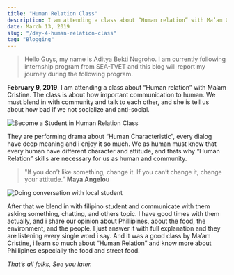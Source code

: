 ```yaml
---
title: "Human Relation Class"
description: I am attending a class about “Human relation” with Ma’am Cristine. The class is about how important communication to human.
date: March 13, 2019
slug: "/day-4-human-relation-class"
tag: "Blogging"
---
```


> Hello Guys, my name is Aditya Bekti Nugroho. I am currently following internship program from SEA-TVET and this blog will report my journey during the following program.

**February 9, 2019**. I am attending a class about “Human relation” with Ma’am Cristine. The class is about how important communication to human. We must blend in with community and talk to each other, and she is tell us about how bad if we not socialize and anti-social.

![Become a Student in Human Relation Class](./images/day-4-human-relation-class/1.jpg)

They are performing drama about “Human Characteristic”, every dialog have deep meaning and i enjoy it so much. We as human must know that every human have different character and attitude, and thats why “Human Relation” skills are necessary for us as human and community.

> "If you don’t like something, change it. If you can’t change it, change your attitude." 
> **Maya Angelou**

![Doing conversation with local student](./images/day-4-human-relation-class/2.jpg)

After that we blend in with filipino student and communicate with them asking something, chatting, and others topic. I have good times with them actually, and i share our opinion about Phillipines, about the food, the environment, and the people. I just answer it with full explanation and they are listening every single word i say. And it was a good class by Ma’am Cristine, i learn so much about “Human Relation” and know more about Phillipines especially the food and street food.

*That’s all folks, See you later.*